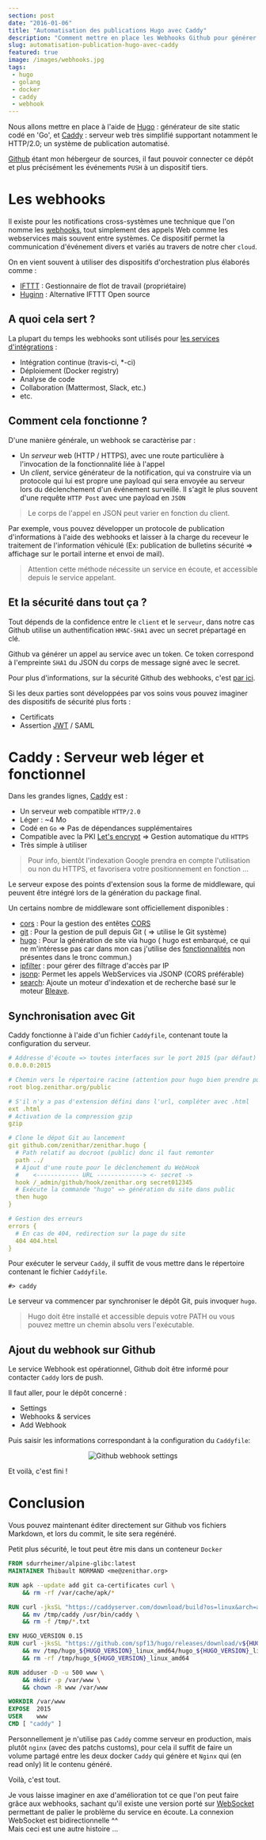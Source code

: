 ```yaml
---
section: post
date: "2016-01-06"
title: "Automatisation des publications Hugo avec Caddy"
description: "Comment mettre en place les Webhooks Github pour générer le site à chaque événement du dépôt."
slug: automatisation-publication-hugo-avec-caddy
featured: true
image: /images/webhooks.jpg
tags:
 - hugo
 - golang
 - docker
 - caddy
 - webhook
---
```


Nous allons mettre en place à l'aide de [Hugo](http://gohugo.io) : générateur
de site static codé en 'Go', et [Caddy](https://caddyserver.com) : serveur web
très simplifié supportant notamment le HTTP/2.0; un système de publication
automatisé.

[Github](https://github.com) étant mon hébergeur de sources, il faut pouvoir
connecter ce dépôt et plus précisément les événements `PUSH` à un dispositif
tiers.

# Les webhooks

Il existe pour les notifications cross-systèmes une technique que l'on nomme les
[webhooks](http://www.webhooks.org/), tout simplement des appels Web comme
les webservices mais souvent entre systèmes.
Ce dispositif permet la communication d'événement divers et variés au travers de
notre cher `cloud`.

On en vient souvent à utiliser des dispositifs d'orchestration plus élaborés comme :

  * [IFTTT](https://ifttt.com/) : Gestionnaire de flot de travail (propriétaire)
  * [Huginn](https://github.com/cantino/huginn) : Alternative IFTTT Open source

## A quoi cela sert ?

La plupart du temps les webhooks sont utilisés pour
[les services d'intégrations](https://github.com/integrations) :

  * Intégration continue (travis-ci, \*-ci)
  * Déploiement (Docker registry)
  * Analyse de code
  * Collaboration (Mattermost, Slack, etc.)
  * etc.

## Comment cela fonctionne ?

D'une manière générale, un webhook se caractèrise par :

  * Un *serveur* web (HTTP / HTTPS), avec une route particulière à l'invocation de
    la fonctionnalité liée à l'appel
  * Un *client*, service générateur de la notification, qui va construire via un
    protocole qui lui est propre une payload qui sera envoyée au serveur lors
    du déclenchement d'un événement surveillé. Il s'agit le plus souvent d'une
    requête `HTTP Post` avec une payload en `JSON`

 > Le corps de l'appel en JSON peut varier en fonction du client.

Par exemple, vous pouvez développer un protocole de publication d'informations
à l'aide des webhooks et laisser à la charge du receveur le traitement de
l'information véhiculé (Ex: publication de bulletins sécurité => affichage sur
le portail interne et envoi de mail).

 > Attention cette méthode nécessite un service en écoute, et accessible depuis
 le service appelant.

## Et la sécurité dans tout ça ?

Tout dépends de la confidence entre le `client` et le `serveur`, dans notre cas
Github utilise un authentification `HMAC-SHA1` avec un secret prépartagé en clé.

Github va générer un appel au service avec un token. Ce token correspond à
l'empreinte `SHA1` du JSON du corps de message signé avec le secret.

Pour plus d'informations, sur la sécurité Github des webhooks, c'est
[par ici](https://developer.github.com/webhooks/securing/).

Si les deux parties sont développées par vos soins vous pouvez imaginer des
dispositifs de sécurité plus forts :

   * Certificats
   * Assertion [JWT](http://jwt.io/) / SAML

# Caddy : Serveur web léger et fonctionnel

Dans les grandes lignes, [Caddy](https://caddyserver.com/) est :

  * Un serveur web compatible `HTTP/2.0`
  * Léger : ~4 Mo
  * Codé en `Go` => Pas de dépendances supplémentaires
  * Compatible avec la PKI [Let's encrypt](https://letsencrypt.org/) => Gestion
    automatique du `HTTPS`
  * Très simple à utiliser

 > Pour info, bientôt l'indexation Google prendra en compte l'utilisation ou non
   du HTTPS, et favorisera votre positionnement en fonction ...

Le serveur expose des points d'extension sous la forme de middleware, qui peuvent
être intégré lors de la génération du package final.

Un certains nombre de middleware sont officiellement disponibles :

  * [cors](https://caddyserver.com/docs/cors) : Pour la gestion des entêtes [CORS](https://en.wikipedia.org/wiki/Cross-origin_resource_sharing)
  * [git](https://caddyserver.com/docs/git) : Pour la gestion de pull depuis Git ( => utilise le Git système)
  * [hugo](https://caddyserver.com/docs/hugo) : Pour la génération de site via hugo ( hugo est embarqué, ce qui ne
    m'intéresse pas car dans mon cas j'utilise des
    [fonctionnalités](https://github.com/Zenithar/hugo) non présentes dans
    le tronc commun.)
  * [ipfilter](https://caddyserver.com/docs/ipfilter) : pour gérer des filtrage d'accès par IP
  * [jsonp](https://caddyserver.com/docs/jsonp): Permet les appels WebServices via JSONP (CORS préférable)
  * [search](https://caddyserver.com/docs/search): Ajoute un moteur d'indexation et de recherche basé sur le
    moteur [Bleave](http://www.blevesearch.com/).

## Synchronisation avec Git

Caddy fonctionne à l'aide d'un fichier `Caddyfile`, contenant toute la
configuration du serveur.

```yaml
# Addresse d'écoute => toutes interfaces sur le port 2015 (par défaut)
0.0.0.0:2015

# Chemin vers le répertoire racine (attention pour hugo bien prendre public)
root blog.zenithar.org/public

# S'il n'y a pas d'extension défini dans l'url, compléter avec .html
ext .html
# Activation de la compression gzip
gzip

# Clone le dépot Git au lancement
git github.com/zenithar/zenithar.hugo {
  # Path relatif au docroot (public) donc il faut remonter
  path ../
  # Ajout d'une route pour le déclenchement du WebHook
  #    <------------ URL -------------> <- secret ->
  hook /_admin/github/hook/zenithar.org secret012345
  # Exécute la commande "hugo" => génération du site dans public
  then hugo
}

# Gestion des erreurs
errors {
  # En cas de 404, redirection sur la page du site
  404 404.html
}
```

Pour exécuter le serveur `Caddy`, il suffit de vous mettre dans le répertoire
contenant le fichier `Caddyfile`.

```
#> caddy
```

Le serveur va commencer par synchroniser le dépôt Git, puis invoquer `hugo`.

> Hugo doit être installé et accessible depuis votre PATH ou vous pouvez mettre
  un chemin absolu vers l'exécutable.

## Ajout du webhook sur Github

Le service Webhook est opérationnel, Github doit être informé pour contacter
`Caddy` lors de push.

Il faut aller, pour le dépôt concerné :

  * Settings
  * Webhooks & services
  * Add Webhook

Puis saisir les informations correspondant à la configuration du `Caddyfile`:

<div style="text-align: center">
<img src="/images/articles/2016/github_webhook.png" style="text-align: center" alt="Github webhook settings" />
</div>

Et voilà, c'est fini !

# Conclusion

Vous pouvez maintenant éditer directement sur Github vos fichiers Markdown, et
lors du commit, le site sera regénéré.

Petit plus sécurité, le tout peut être mis dans un conteneur `Docker`

```Dockerfile
FROM sdurrheimer/alpine-glibc:latest
MAINTAINER Thibault NORMAND <me@zenithar.org>

RUN apk --update add git ca-certificates curl \
    && rm -rf /var/cache/apk/*

RUN curl -jksSL "https://caddyserver.com/download/build?os=linux&arch=amd64&features=git" | gunzip -c - | tar -xf - -C /tmp \
    && mv /tmp/caddy /usr/bin/caddy \
    && rm -f /tmp/*.txt

ENV HUGO_VERSION 0.15
RUN curl -jksSL "https://github.com/spf13/hugo/releases/download/v${HUGO_VERSION}/hugo_${HUGO_VERSION}_linux_amd64.tar.gz" | gunzip -c - | tar -xf - -C /tmp \
    && mv /tmp/hugo_${HUGO_VERSION}_linux_amd64/hugo_${HUGO_VERSION}_linux_amd64 /usr/local/bin/hugo \
    && rm -rf /tmp/hugo_${HUGO_VERSION}_linux_amd64

RUN adduser -D -u 500 www \
    && mkdir -p /var/www \
    && chown -R www /var/www

WORKDIR /var/www
EXPOSE  2015
USER    www
CMD [ "caddy" ]
```

Personnellement je n'utilise pas `Caddy` comme serveur en production, mais plutôt
`nginx` (avec des patchs customs), pour cela il suffit de faire un volume partagé
entre les deux docker `Caddy` qui génère et `Nginx` qui (en read only) lit le
contenu généré.

Voilà, c'est tout.

Je vous laisse imaginer en axe d'amélioration tot ce que l'on peut faire grâce
aux webhooks, sachant qu'il existe une version porté sur
[WebSocket](https://fr.wikipedia.org/wiki/WebSocket) permettant de palier le
problème du service en écoute. La connexion WebSocket est bidirectionnelle ^^  
Mais ceci est une autre histoire ...
